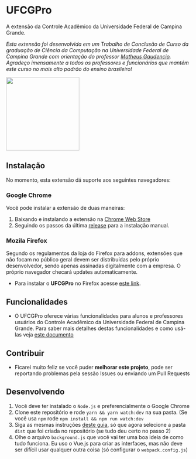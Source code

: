 # UFCGPro
A extensão da Controle Acadêmico da Universidade Federal de Campina Grande.

_Esta extensão foi desenvolvida em um Trabalho de Conclusão de Curso da graduação de Ciência da Computação na Universidade Federal de Campina Grande com orientação do professor [Matheus Gaudencio](https://github.com/matheusgr). Agradeço imensamente a todos os professores e funcionários que mantém este curso no mais alto padrão do ensino brasileiro!_

<img src="https://raw.githubusercontent.com/luciannojunior/ufcg-pro/master/media/logo.png?s=10" width="200" />

## Instalação

No momento, esta extensão dá suporte aos seguintes navegadores: 

### Google Chrome
Você pode instalar a extensão de duas maneiras:

1. Baixando e instalando a extensão na [Chrome Web Store](https://chrome.google.com/webstore/detail/ufcgpro/niacojggmhhjndikhcdmmijjoepkgjeb)
2. Seguindo os passos da última [release](https://github.com/luciannojunior/ufcg-pro/releases) para a instalação manual.

### Mozila Firefox
Segundo os regulamentos da loja do Firefox para addons, extensões que não focam no público geral devem ser distribuídas pelo próprio desenvolvedor, sendo apenas assinadas digitalmente com a empresa. O próprio navegador checará updates automaticamente.

- Para instalar o **UFCGPro** no Firefox acesse [este link](https://ufcgprodist.now.sh/ufcgpro-1.0.5-an+fx.xpi).

## Funcionalidades

- O UFCGPro oferece várias funcionalidades para alunos e professores usuários do Controle Acadêmico da Universidade Federal de Campina Grande. Para saber mais detalhes destas funcionalidades e como usá-las veja [este documento](https://gist.github.com/luciannojunior/65d8743fb9a5759de932861a6bb5b781)

## Contribuir

- Ficarei muito feliz se você puder **melhorar este projeto**, pode ser reportando problemas pela sessão Issues ou enviando um Pull Requests

## Desenvolvendo

1. Você deve ter instalado o `Node.js` e preferencialmente o Google Chrome
2. Clone este repositório e rode `yarn && yarn watch:dev` na sua pasta. (Se você usa `npm` rode `npm install && npm run watch:dev`
3. Siga as mesmas instruções [deste guia](https://github.com/luciannojunior/ufcg-pro/releases), só que agora selecione a pasta `dist` que foi criada no repositório (se tudo deu certo no passo 2)
4. Olhe o arquivo `background.js` que você vai ter uma boa ideia de como tudo funciona. Eu uso o Vue.js para criar as interfaces, mas não deve ser difícil usar qualquer outra coisa (só configurar o `webpack.config.js`)
